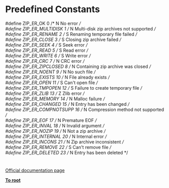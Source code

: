 # Predefined Constants



#define ZIP_ER_OK             0  /* N No error */<br>#define ZIP_ER_MULTIDISK      1  /* N Multi-disk zip archives not supported */<br>#define ZIP_ER_RENAME         2  /* S Renaming temporary file failed */<br>#define ZIP_ER_CLOSE          3  /* S Closing zip archive failed */<br>#define ZIP_ER_SEEK           4  /* S Seek error */<br>#define ZIP_ER_READ           5  /* S Read error */<br>#define ZIP_ER_WRITE          6  /* S Write error */<br>#define ZIP_ER_CRC            7  /* N CRC error */<br>#define ZIP_ER_ZIPCLOSED      8  /* N Containing zip archive was closed */<br>#define ZIP_ER_NOENT          9  /* N No such file */<br>#define ZIP_ER_EXISTS        10  /* N File already exists */<br>#define ZIP_ER_OPEN          11  /* S Can&apos;t open file */<br>#define ZIP_ER_TMPOPEN       12  /* S Failure to create temporary file */<br>#define ZIP_ER_ZLIB          13  /* Z Zlib error */<br>#define ZIP_ER_MEMORY        14  /* N Malloc failure */<br>#define ZIP_ER_CHANGED       15  /* N Entry has been changed */<br>#define ZIP_ER_COMPNOTSUPP   16  /* N Compression method not supported */<br>#define ZIP_ER_EOF           17  /* N Premature EOF */<br>#define ZIP_ER_INVAL         18  /* N Invalid argument */<br>#define ZIP_ER_NOZIP         19  /* N Not a zip archive */<br>#define ZIP_ER_INTERNAL      20  /* N Internal error */<br>#define ZIP_ER_INCONS        21  /* N Zip archive inconsistent */<br>#define ZIP_ER_REMOVE        22  /* S Can&apos;t remove file */<br>#define ZIP_ER_DELETED       23  /* N Entry has been deleted */  

#

[Official documentation page](https://www.php.net/manual/en/zip.constants.php)

**[To root](/README.md)**
